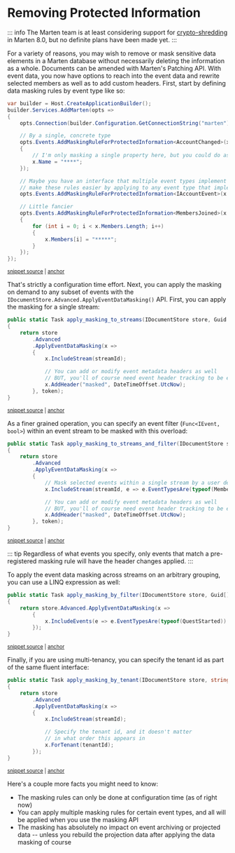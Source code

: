 # Removing Protected Information

::: info
The Marten team is at least considering support for [crypto-shredding](https://en.wikipedia.org/wiki/Crypto-shredding) in Marten 8.0,
but no definite plans have been made yet.
:::

For a variety of reasons, you may wish to remove or mask sensitive data elements in a Marten database without necessarily deleting the information as a whole. Documents can be amended
with Marten's Patching API. With event data, you now have options to reach into the event data and rewrite selected
members as well as to add custom headers. First, start by defining data masking rules by event type like so:

<!-- snippet: sample_defining_masking_rules -->
<a id='snippet-sample_defining_masking_rules'></a>
```cs
var builder = Host.CreateApplicationBuilder();
builder.Services.AddMarten(opts =>
{
    opts.Connection(builder.Configuration.GetConnectionString("marten"));

    // By a single, concrete type
    opts.Events.AddMaskingRuleForProtectedInformation<AccountChanged>(x =>
    {
        // I'm only masking a single property here, but you could do as much as you want
        x.Name = "****";
    });

    // Maybe you have an interface that multiple event types implement that would help
    // make these rules easier by applying to any event type that implements this interface
    opts.Events.AddMaskingRuleForProtectedInformation<IAccountEvent>(x => x.Name = "****");

    // Little fancier
    opts.Events.AddMaskingRuleForProtectedInformation<MembersJoined>(x =>
    {
        for (int i = 0; i < x.Members.Length; i++)
        {
            x.Members[i] = "*****";
        }
    });
});
```
<sup><a href='https://github.com/JasperFx/marten/blob/master/src/EventSourcingTests/removing_protected_information.cs#L460-L488' title='Snippet source file'>snippet source</a> | <a href='#snippet-sample_defining_masking_rules' title='Start of snippet'>anchor</a></sup>
<!-- endSnippet -->

That's strictly a configuration time effort. Next, you can apply the masking on demand to any subset of events with 
the `IDocumentStore.Advanced.ApplyEventDataMasking()` API. First, you can apply the masking for a single stream:

<!-- snippet: sample_apply_masking_to_a_single_stream -->
<a id='snippet-sample_apply_masking_to_a_single_stream'></a>
```cs
public static Task apply_masking_to_streams(IDocumentStore store, Guid streamId, CancellationToken token)
{
    return store
        .Advanced
        .ApplyEventDataMasking(x =>
        {
            x.IncludeStream(streamId);

            // You can add or modify event metadata headers as well
            // BUT, you'll of course need event header tracking to be enabled
            x.AddHeader("masked", DateTimeOffset.UtcNow);
        }, token);
}
```
<sup><a href='https://github.com/JasperFx/marten/blob/master/src/EventSourcingTests/removing_protected_information.cs#L491-L507' title='Snippet source file'>snippet source</a> | <a href='#snippet-sample_apply_masking_to_a_single_stream' title='Start of snippet'>anchor</a></sup>
<!-- endSnippet -->

As a finer grained operation, you can specify an event filter (`Func<IEvent, bool>`) within an event stream to be masked with
this overload:

<!-- snippet: sample_apply_masking_to_a_single_stream_and_filter -->
<a id='snippet-sample_apply_masking_to_a_single_stream_and_filter'></a>
```cs
public static Task apply_masking_to_streams_and_filter(IDocumentStore store, Guid streamId, CancellationToken token)
{
    return store
        .Advanced
        .ApplyEventDataMasking(x =>
        {
            // Mask selected events within a single stream by a user defined criteria
            x.IncludeStream(streamId, e => e.EventTypesAre(typeof(MembersJoined), typeof(MembersDeparted)));

            // You can add or modify event metadata headers as well
            // BUT, you'll of course need event header tracking to be enabled
            x.AddHeader("masked", DateTimeOffset.UtcNow);
        }, token);
}
```
<sup><a href='https://github.com/JasperFx/marten/blob/master/src/EventSourcingTests/removing_protected_information.cs#L509-L526' title='Snippet source file'>snippet source</a> | <a href='#snippet-sample_apply_masking_to_a_single_stream_and_filter' title='Start of snippet'>anchor</a></sup>
<!-- endSnippet -->

::: tip
Regardless of what events you specify, only events that match a pre-registered masking rule will have the header changes
applied.
:::

To apply the event data masking across streams on an arbitrary grouping, you can use a LINQ expression as well:

<!-- snippet: sample_apply_masking_by_filter -->
<a id='snippet-sample_apply_masking_by_filter'></a>
```cs
public static Task apply_masking_by_filter(IDocumentStore store, Guid[] streamIds)
{
    return store.Advanced.ApplyEventDataMasking(x =>
        {
            x.IncludeEvents(e => e.EventTypesAre(typeof(QuestStarted)) && e.StreamId.IsOneOf(streamIds));
        });
}
```
<sup><a href='https://github.com/JasperFx/marten/blob/master/src/EventSourcingTests/removing_protected_information.cs#L529-L539' title='Snippet source file'>snippet source</a> | <a href='#snippet-sample_apply_masking_by_filter' title='Start of snippet'>anchor</a></sup>
<!-- endSnippet -->

Finally, if you are using multi-tenancy, you can specify the tenant id as part of the same fluent interface:

<!-- snippet: sample_apply_masking_with_multi_tenancy -->
<a id='snippet-sample_apply_masking_with_multi_tenancy'></a>
```cs
public static Task apply_masking_by_tenant(IDocumentStore store, string tenantId, Guid streamId)
{
    return store
        .Advanced
        .ApplyEventDataMasking(x =>
        {
            x.IncludeStream(streamId);

            // Specify the tenant id, and it doesn't matter
            // in what order this appears in
            x.ForTenant(tenantId);
        });
}
```
<sup><a href='https://github.com/JasperFx/marten/blob/master/src/EventSourcingTests/removing_protected_information.cs#L541-L557' title='Snippet source file'>snippet source</a> | <a href='#snippet-sample_apply_masking_with_multi_tenancy' title='Start of snippet'>anchor</a></sup>
<!-- endSnippet -->

Here's a couple more facts you might need to know:

* The masking rules can only be done at configuration time (as of right now)
* You can apply multiple masking rules for certain event types, and all will be applied when you use the masking API
* The masking has absolutely no impact on event archiving or projected data -- unless you rebuild the projection data after applying the data masking of course
